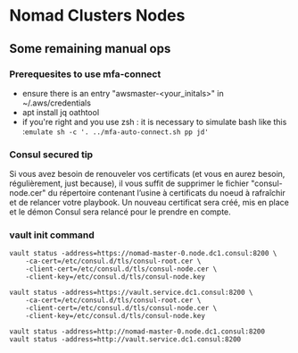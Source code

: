 # Nomad Clusters Nodes


## Some remaining manual ops

### Prerequesites to use mfa-connect
* ensure there is an entry "awsmaster-<your_initals>" in ~/.aws/credentials
* apt install jq oathtool
* if you're right and you use zsh : it is necessary to simulate bash like this :`emulate sh -c '. ../mfa-auto-connect.sh pp jd'` 

### Consul secured tip

Si vous avez besoin de renouveler vos certificats (et vous en aurez besoin, régulièrement, just because), 
il vous suffit de supprimer le fichier "consul-node.cer" du répertoire contenant l’usine à certificats du noeud à rafraîchir et de relancer votre playbook. Un nouveau certificat sera créé, mis en place et le démon Consul sera relancé pour le prendre en compte.

### vault init command
```
vault status -address=https://nomad-master-0.node.dc1.consul:8200 \
    -ca-cert=/etc/consul.d/tls/consul-root.cer \
    -client-cert=/etc/consul.d/tls/consul-node.cer \
    -client-key=/etc/consul.d/tls/consul-node.key

vault status -address=https://vault.service.dc1.consul:8200 \
    -ca-cert=/etc/consul.d/tls/consul-root.cer \
    -client-cert=/etc/consul.d/tls/consul-node.cer \
    -client-key=/etc/consul.d/tls/consul-node.key

vault status -address=http://nomad-master-0.node.dc1.consul:8200
vault status -address=http://vault.service.dc1.consul:8200
```
